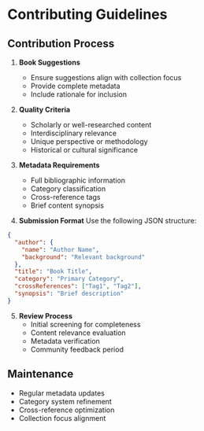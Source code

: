 # Contributing Guidelines

## Contribution Process
1. **Book Suggestions**
   - Ensure suggestions align with collection focus
   - Provide complete metadata
   - Include rationale for inclusion

2. **Quality Criteria**
   - Scholarly or well-researched content
   - Interdisciplinary relevance
   - Unique perspective or methodology
   - Historical or cultural significance

3. **Metadata Requirements**
   - Full bibliographic information
   - Category classification
   - Cross-reference tags
   - Brief content synopsis

4. **Submission Format**
Use the following JSON structure:
```json
{
  "author": {
    "name": "Author Name",
    "background": "Relevant background"
  },
  "title": "Book Title",
  "category": "Primary Category",
  "crossReferences": ["Tag1", "Tag2"],
  "synopsis": "Brief description"
}
```

5. **Review Process**
   - Initial screening for completeness
   - Content relevance evaluation
   - Metadata verification
   - Community feedback period

## Maintenance
- Regular metadata updates
- Category system refinement
- Cross-reference optimization
- Collection focus alignment
